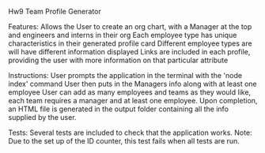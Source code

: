 Hw9 Team Profile Generator

Features:
Allows the User to create an org chart, with a Manager at the top and engineers and interns
	in their org
Each employee type has unique characteristics in their generated profile card
Different employee types are will have different information displayed
Links are included in each profile, providing the user with more information on that 
	particular attribute
	
Instructions:
User prompts the application in the terminal with the 'node index' command
User then puts in the Managers info along with at least one employee
User can add as many employees and teams as they would like, each team requires a manager
and at least one employee.
Upon completion, an HTML file is generated in the output folder containing all the info
	supplied by the user.

Tests:
Several tests are included to check that the application works.
Note: Due to the set up of the ID counter, this test fails when all tests are run.